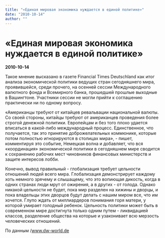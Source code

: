 ```yaml
---
title: "«Единая мировая экономика нуждается в единой политике»"
date: "2010-10-14"
author: ""
---
```


# «Единая мировая экономика нуждается в единой политике»

**2010-10-14** 

Такое мнение высказано в газете Financial Times Deutschland как итог анализа экономической политики ведущих стран сегодняшнего мира, проявившейся, среди прочего, на осенней сессии Международного валютного фонда и Всемирного банка, прошедшей прошлые выходные в Вашингтоне. Участники сессии не могли прийти к соглашению практически ни по одному вопросу.

«Американцы требуют от китайцев ревальвации национальной валюты. Со своей стороны, китайцы требуют от американцев проведения более строгой денежной политики. Европейцам и без того плохо удается вписаться в какой-либо международный процесс. Единственное, что получается, так это принятие доброжелательных коммюнике, которые потом полностью игнорируются в столицах мира», - пишет, комментируя это событие, Немецкая волна и добавляет, что вся «координация» экономической политики в сегодняшнем мире сводится к сохранению рабочих мест чиновников финансовых министерств и защите интересов лобби.

Конечно, вывод правильный - глобализация требует цельности отношений людей всего мира. Глобализация демонстрирует каждому хоть немного зрячему и слышащему, что это вопиющая дикость, когда в одних странах люди мрут от ожирения, а в других - от голода. Однако никакой цельности не будет, пока мир разделен на хижины и дворцы, и пока владельцы этих дворцов будут делать с нашим миром все, что им хочется. Глупо ждать от миллиардеров понимания горя матери, у которой умирает голодный ребенок. Цельность политики может быть в современном мире достигнута только одним путем - ликвидацией классов, разделение общества на которые и узаконивает всю мерзость человеческих отношений.

По данным /www.dw-world.de